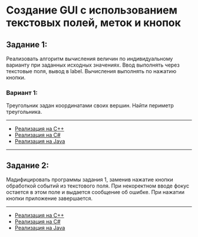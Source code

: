 # Создание GUI с использованием текстовых полей, меток и кнопок
## Задание 1:
Реализовать алгоритм вычисления величин по индивидуальному варианту при заданных исходных значениях. Ввод выполнять через текстовые поля, вывод в label. Вычисления выполнять по нажатию кнопки.
### Вариант 1:
Треугольник задан координатами своих вершин. Найти периметр треугольника.

---

- [Реализация на C++](https://github.com/kepstersoncik/Application-Programming-Third-Semester/tree/master/CPP/CPP_S3AP_LW1E1)
- [Реализация на C#](https://github.com/kepstersoncik/Application-Programming-Third-Semester/tree/master/CSharp/CSharp_S3AP_LW1E1)
- [Реализация на Java](https://github.com/kepstersoncik/Application-Programming-Third-Semester/tree/master/Java/Java_S3AP_LW1E1/src)

---


## Задание 2:
Мадифицировать программы задания 1, заменив нажатие кнопки обработкой событий из текстового поля. При некоректном вводе фокус остается в этом поле и выдается сообщение об ошибке. При нажатии кнопки приложение завершается.

---

- [Реализация на C++](https://github.com/kepstersoncik/Application-Programming-Third-Semester/tree/master/CPP/CPP_S3AP_LW1E2)
- [Реализация на C#](https://github.com/kepstersoncik/Application-Programming-Third-Semester/tree/master/CSharp/CSharp_S3AP_LW1E2)
- [Реализация на Java](https://github.com/kepstersoncik/Application-Programming-Third-Semester/tree/master/Java/Java_S3AP_LW1E2/src)
